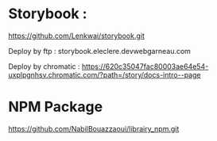 # Storybook :

  https://github.com/Lenkwai/storybook.git

  Deploy by ftp : storybook.eleclere.devwebgarneau.com
  
  
  Deploy by chromatic : https://620c35047fac80003ae64e54-uxplpgnhsv.chromatic.com/?path=/story/docs-intro--page
  

# NPM Package

  https://github.com/NabilBouazzaoui/librairy_npm.git
